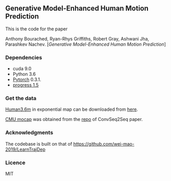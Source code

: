 ## Generative Model-Enhanced Human Motion Prediction
This is the code for the paper

Anthony Bourached, Ryan-Rhys Griffiths, Robert Gray, Ashwani Jha, Parashkev Nachev. 
[_Generative Model-Enhanced Human Motion Prediction_]

### Dependencies

* cuda 9.0
* Python 3.6
* [Pytorch](https://github.com/pytorch/pytorch) 0.3.1.
* [progress 1.5](https://pypi.org/project/progress/)

### Get the data
[Human3.6m](http://vision.imar.ro/human3.6m/description.php) in exponential map can be downloaded from [here](http://www.cs.stanford.edu/people/ashesh/h3.6m.zip).

[CMU mocap](http://mocap.cs.cmu.edu/) was obtained from the [repo](https://github.com/chaneyddtt/Convolutional-Sequence-to-Sequence-Model-for-Human-Dynamics) of ConvSeq2Seq paper.

### Acknowledgments

The codebase is built on that of https://github.com/wei-mao-2019/LearnTrajDep

### Licence
MIT
